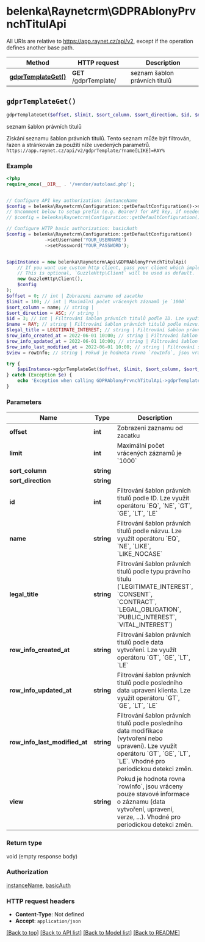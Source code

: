 # belenka\Raynetcrm\GDPRAblonyPrvnchTitulApi

All URIs are relative to https://app.raynet.cz/api/v2, except if the operation defines another base path.

| Method | HTTP request | Description |
| ------------- | ------------- | ------------- |
| [**gdprTemplateGet()**](GDPRAblonyPrvnchTitulApi.md#gdprTemplateGet) | **GET** /gdprTemplate/ | seznam šablon právních titulů |


## `gdprTemplateGet()`

```php
gdprTemplateGet($offset, $limit, $sort_column, $sort_direction, $id, $name, $legal_title, $row_info_created_at, $row_info_updated_at, $row_info_last_modified_at, $view)
```

seznam šablon právních titulů

Získání seznamu šablon právních titulů. Tento seznam může být filtrován, řazen a stránkován za použítí níže uvedených parametrů.  ``` https://app.raynet.cz/api/v2/gdprTemplate/?name[LIKE]=RAY% ```

### Example

```php
<?php
require_once(__DIR__ . '/vendor/autoload.php');


// Configure API key authorization: instanceName
$config = belenka\Raynetcrm\Configuration::getDefaultConfiguration()->setApiKey('X-Instance-Name', 'YOUR_API_KEY');
// Uncomment below to setup prefix (e.g. Bearer) for API key, if needed
// $config = belenka\Raynetcrm\Configuration::getDefaultConfiguration()->setApiKeyPrefix('X-Instance-Name', 'Bearer');

// Configure HTTP basic authorization: basicAuth
$config = belenka\Raynetcrm\Configuration::getDefaultConfiguration()
              ->setUsername('YOUR_USERNAME')
              ->setPassword('YOUR_PASSWORD');


$apiInstance = new belenka\Raynetcrm\Api\GDPRAblonyPrvnchTitulApi(
    // If you want use custom http client, pass your client which implements `GuzzleHttp\ClientInterface`.
    // This is optional, `GuzzleHttp\Client` will be used as default.
    new GuzzleHttp\Client(),
    $config
);
$offset = 0; // int | Zobrazeni zaznamu od zacatku
$limit = 100; // int | Maximální počet vrácených záznamů je `1000`
$sort_column = name; // string | 
$sort_direction = ASC; // string | 
$id = 3; // int | Filtrování šablon právních titulů podle ID. Lze využít operátoru `EQ`, `NE`, `GT`, `GE`, `LT`, `LE`
$name = RAY; // string | Filtrování šablon právních titulů podle názvu. Lze využít operátoru `EQ`, `NE`, `LIKE`, `LIKE_NOCASE`
$legal_title = LEGITIMATE_INTEREST; // string | Filtrování šablon právních titulů podle typu právního titulu (`LEGITIMATE_INTEREST`, `CONSENT`, `CONTRACT`, `LEGAL_OBLIGATION`, `PUBLIC_INTEREST`, `VITAL_INTEREST`)
$row_info_created_at = 2022-06-01 10:00; // string | Filtrování šablon právních titulů podle data vytvoření. Lze využít operátoru `GT`, `GE`, `LT`, `LE`
$row_info_updated_at = 2022-06-01 10:00; // string | Filtrování šablon právních titulů podle posledního data upravení klienta. Lze využít operátoru `GT`, `GE`, `LT`, `LE`
$row_info_last_modified_at = 2022-06-01 10:00; // string | Filtrování šablon právních titulů podle posledního data modifikace (vytvoření nebo upravení). Lze využít operátoru `GT`, `GE`, `LT`, `LE`. Vhodné pro periodickou detekci změn.
$view = rowInfo; // string | Pokud je hodnota rovna `rowInfo`, jsou vráceny pouze stavové informace o záznamu (data vytvoření, upravení, verze, ...). Vhodné pro periodickou detekci změn.

try {
    $apiInstance->gdprTemplateGet($offset, $limit, $sort_column, $sort_direction, $id, $name, $legal_title, $row_info_created_at, $row_info_updated_at, $row_info_last_modified_at, $view);
} catch (Exception $e) {
    echo 'Exception when calling GDPRAblonyPrvnchTitulApi->gdprTemplateGet: ', $e->getMessage(), PHP_EOL;
}
```

### Parameters

| Name | Type | Description  | Notes |
| ------------- | ------------- | ------------- | ------------- |
| **offset** | **int**| Zobrazeni zaznamu od zacatku | [optional] |
| **limit** | **int**| Maximální počet vrácených záznamů je &#x60;1000&#x60; | [optional] |
| **sort_column** | **string**|  | [optional] |
| **sort_direction** | **string**|  | [optional] |
| **id** | **int**| Filtrování šablon právních titulů podle ID. Lze využít operátoru &#x60;EQ&#x60;, &#x60;NE&#x60;, &#x60;GT&#x60;, &#x60;GE&#x60;, &#x60;LT&#x60;, &#x60;LE&#x60; | [optional] |
| **name** | **string**| Filtrování šablon právních titulů podle názvu. Lze využít operátoru &#x60;EQ&#x60;, &#x60;NE&#x60;, &#x60;LIKE&#x60;, &#x60;LIKE_NOCASE&#x60; | [optional] |
| **legal_title** | **string**| Filtrování šablon právních titulů podle typu právního titulu (&#x60;LEGITIMATE_INTEREST&#x60;, &#x60;CONSENT&#x60;, &#x60;CONTRACT&#x60;, &#x60;LEGAL_OBLIGATION&#x60;, &#x60;PUBLIC_INTEREST&#x60;, &#x60;VITAL_INTEREST&#x60;) | [optional] |
| **row_info_created_at** | **string**| Filtrování šablon právních titulů podle data vytvoření. Lze využít operátoru &#x60;GT&#x60;, &#x60;GE&#x60;, &#x60;LT&#x60;, &#x60;LE&#x60; | [optional] |
| **row_info_updated_at** | **string**| Filtrování šablon právních titulů podle posledního data upravení klienta. Lze využít operátoru &#x60;GT&#x60;, &#x60;GE&#x60;, &#x60;LT&#x60;, &#x60;LE&#x60; | [optional] |
| **row_info_last_modified_at** | **string**| Filtrování šablon právních titulů podle posledního data modifikace (vytvoření nebo upravení). Lze využít operátoru &#x60;GT&#x60;, &#x60;GE&#x60;, &#x60;LT&#x60;, &#x60;LE&#x60;. Vhodné pro periodickou detekci změn. | [optional] |
| **view** | **string**| Pokud je hodnota rovna &#x60;rowInfo&#x60;, jsou vráceny pouze stavové informace o záznamu (data vytvoření, upravení, verze, ...). Vhodné pro periodickou detekci změn. | [optional] |

### Return type

void (empty response body)

### Authorization

[instanceName](../../README.md#instanceName), [basicAuth](../../README.md#basicAuth)

### HTTP request headers

- **Content-Type**: Not defined
- **Accept**: `application/json`

[[Back to top]](#) [[Back to API list]](../../README.md#endpoints)
[[Back to Model list]](../../README.md#models)
[[Back to README]](../../README.md)
